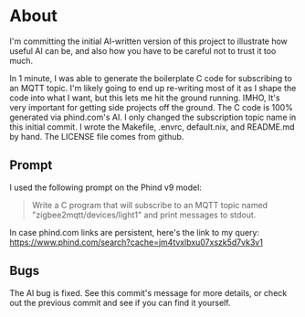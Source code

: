 # About

I'm committing the initial AI-written version of this project to illustrate how useful AI can be, and also how you have to be careful not to trust it too much.

In 1 minute, I was able to generate the boilerplate C code for subscribing to an MQTT topic. I'm likely going to end up re-writing most of it as I shape the code into what I want, but this lets me hit the ground running. IMHO, It's very important for getting side projects off the ground. The C code is 100% generated via phind.com's AI. I only changed the subscription topic name in this initial commit. I wrote the Makefile, .envrc, default.nix, and README.md by hand. The LICENSE file comes from github.

## Prompt

I used the following prompt on the Phind v9 model:

> Write a C program that will subscribe to an MQTT topic named "zigbee2mqtt/devices/light1" and print messages to stdout.

In case phind.com links are persistent, here's the link to my query:
https://www.phind.com/search?cache=jm4tvxlbxu07xszk5d7vk3v1

## Bugs

The AI bug is fixed. See this commit's message for more details, or check out the previous commit and see if you can find it yourself.
